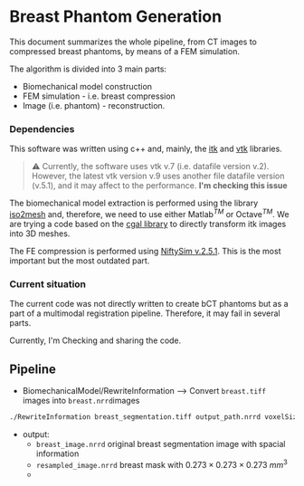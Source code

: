 # Breast Phantom Generation 

This document summarizes the whole pipeline, from CT images to compressed breast phantoms, by means of a FEM simulation.

The algorithm is divided into 3 main parts:

-  Biomechanical model construction
- FEM simulation - i.e. breast compression
- Image (i.e. phantom) - reconstruction.

### Dependencies

This software was written using c++ and, mainly, the [itk](https://itk.org/) and [vtk](https://vtk.org/) libraries. 
> :warning: Currently, the software uses vtk v.7 (i.e. datafile version v.2). 
> However, the latest vtk version v.9 uses another file datafile version (v.5.1), and it may affect to the performance. 
> **I'm checking this issue**


The biomechanical model extraction is performed using the library [iso2mesh](https://github.com/fangq/iso2mesh) and, therefore, we need to use either Matlab$^{TM}$ or Octave$^{TM}$.
We are trying a code based on the [cgal library](https://www.cgal.org/) to directly transform itk images into 3D meshes.

The FE compression is performed using [NiftySim v.2.5.1](https://sourceforge.net/projects/niftysim/).
This is the most important but the most outdated part.


### Current situation

The current code was not directly written to create bCT phantoms but as a part of a multimodal registration pipeline. Therefore, it may fail in several parts.

Currently, I'm Checking and sharing the code.

## Pipeline

- BiomechanicalModel/RewriteInformation --> Convert `breast.tiff` images into `breast.nrrd`images

```bash
./RewriteInformation breast_segmentation.tiff output_path.nrrd voxelSizeX voxelSizeY voxelSizeZ

```
- output:
  - `breast_image.nrrd` original breast segmentation image with spacial information
  - `resampled_image.nrrd` breast mask with $0.273\times0.273\times0.273~mm^3$
  - 
